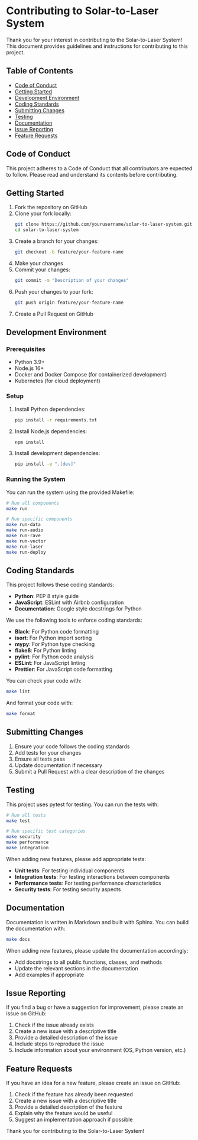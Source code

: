 # Contributing to Solar-to-Laser System

Thank you for your interest in contributing to the Solar-to-Laser System! This document provides guidelines and instructions for contributing to this project.

## Table of Contents

- [Code of Conduct](#code-of-conduct)
- [Getting Started](#getting-started)
- [Development Environment](#development-environment)
- [Coding Standards](#coding-standards)
- [Submitting Changes](#submitting-changes)
- [Testing](#testing)
- [Documentation](#documentation)
- [Issue Reporting](#issue-reporting)
- [Feature Requests](#feature-requests)

## Code of Conduct

This project adheres to a Code of Conduct that all contributors are expected to follow. Please read and understand its contents before contributing.

## Getting Started

1. Fork the repository on GitHub
2. Clone your fork locally:
   ```bash
   git clone https://github.com/yourusername/solar-to-laser-system.git
   cd solar-to-laser-system
   ```
3. Create a branch for your changes:
   ```bash
   git checkout -b feature/your-feature-name
   ```
4. Make your changes
5. Commit your changes:
   ```bash
   git commit -m "Description of your changes"
   ```
6. Push your changes to your fork:
   ```bash
   git push origin feature/your-feature-name
   ```
7. Create a Pull Request on GitHub

## Development Environment

### Prerequisites

- Python 3.9+
- Node.js 16+
- Docker and Docker Compose (for containerized development)
- Kubernetes (for cloud deployment)

### Setup

1. Install Python dependencies:
   ```bash
   pip install -r requirements.txt
   ```

2. Install Node.js dependencies:
   ```bash
   npm install
   ```

3. Install development dependencies:
   ```bash
   pip install -e ".[dev]"
   ```

### Running the System

You can run the system using the provided Makefile:

```bash
# Run all components
make run

# Run specific components
make run-data
make run-audio
make run-rave
make run-vector
make run-laser
make run-deploy
```

## Coding Standards

This project follows these coding standards:

- **Python**: PEP 8 style guide
- **JavaScript**: ESLint with Airbnb configuration
- **Documentation**: Google style docstrings for Python

We use the following tools to enforce coding standards:

- **Black**: For Python code formatting
- **isort**: For Python import sorting
- **mypy**: For Python type checking
- **flake8**: For Python linting
- **pylint**: For Python code analysis
- **ESLint**: For JavaScript linting
- **Prettier**: For JavaScript code formatting

You can check your code with:

```bash
make lint
```

And format your code with:

```bash
make format
```

## Submitting Changes

1. Ensure your code follows the coding standards
2. Add tests for your changes
3. Ensure all tests pass
4. Update documentation if necessary
5. Submit a Pull Request with a clear description of the changes

## Testing

This project uses pytest for testing. You can run the tests with:

```bash
# Run all tests
make test

# Run specific test categories
make security
make performance
make integration
```

When adding new features, please add appropriate tests:

- **Unit tests**: For testing individual components
- **Integration tests**: For testing interactions between components
- **Performance tests**: For testing performance characteristics
- **Security tests**: For testing security aspects

## Documentation

Documentation is written in Markdown and built with Sphinx. You can build the documentation with:

```bash
make docs
```

When adding new features, please update the documentation accordingly:

- Add docstrings to all public functions, classes, and methods
- Update the relevant sections in the documentation
- Add examples if appropriate

## Issue Reporting

If you find a bug or have a suggestion for improvement, please create an issue on GitHub:

1. Check if the issue already exists
2. Create a new issue with a descriptive title
3. Provide a detailed description of the issue
4. Include steps to reproduce the issue
5. Include information about your environment (OS, Python version, etc.)

## Feature Requests

If you have an idea for a new feature, please create an issue on GitHub:

1. Check if the feature has already been requested
2. Create a new issue with a descriptive title
3. Provide a detailed description of the feature
4. Explain why the feature would be useful
5. Suggest an implementation approach if possible

Thank you for contributing to the Solar-to-Laser System!